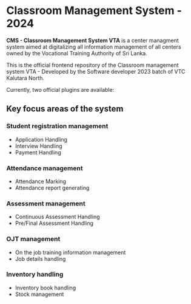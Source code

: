 # Classroom Management System - 2024

**CMS - Classroom Management System VTA** is a center managment system aimed at digitalizing all information management of all centers owned by the
Vocational Training Authority of Sri Lanka.

This is the official frontend repository of the Classroom management system VTA - Developed by the Software developer 2023 batch of VTC Kalutara North.

Currently, two official plugins are available:

## Key focus areas of the system

### Student registration management
  - Application Handling
  - Interview Handling
  - Payment Handling
### Attendance management
  - Attendance Marking
  - Attendance report generating
### Assessment management
  - Continuous Assessment Handling
  - Pre/Final Assessment Handling
### OJT management
  - On the job training information management
  - Job details handling
### Inventory handling
  - Inventory book handling
  - Stock management
